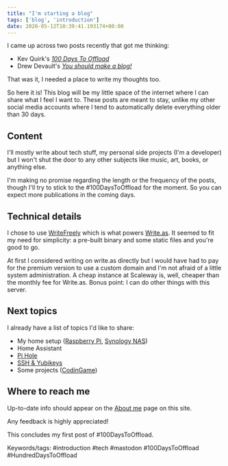 ```yaml
---
title: "I'm starting a blog"
tags: ['blog', 'introduction']
date: 2020-05-12T10:39:41.193174+00:00
---
```

I came up across two posts recently that got me thinking:

* Kev Quirk's [*100 Days To Offload*](https://100daystooffload.com)
* Drew Devault's [*You should make a blog!*](https://drewdevault.com/make-a-blog)

That was it, I needed a place to write my thoughts too.

So here it is! This blog will be my little space of the internet where I can share what I feel I want to. These posts are meant to stay, unlike my other social media accounts where I tend to automatically delete everything older than 30 days.
<!--more-->

## Content

I'll mostly write about tech stuff, my personal side projects (I'm a developer) but I won't shut the door to any other subjects like music, art, books, or anything else.

I'm making no promise regarding the length or the frequency of the posts, though I'll try to stick to the #100DaysToOffload for the moment. So you can expect more publications in the coming days.

## Technical details

I chose to use [WriteFreely](http://writefreely.org/) which is what powers [Write.as](https://write.as). It seemed to fit my need for simplicity: a pre-built binary and some static files and you're good to go.

At first I considered writing on write.as directly but I would have had to pay for the premium version to use a custom domain and I'm not afraid of a little system administration. A cheap instance at Scaleway is, well, cheaper than the monthly fee for Write.as. Bonus point: I can do other things with this server.

## Next topics

I already have a list of topics I'd like to share:

* My home setup ([Raspberry Pi](/raspberry-pi), [Synology NAS](/synology-nas-stream-and-backup))
* Home Assistant
* [Pi Hole](/pi-hole)
* [SSH & Yubikeys](/using-your-yubikey-with-ssh-and-achieving-multifactor-authentication)
* Some projects ([CodinGame](/codingame-spring-challenge-2020-pacman))

## Where to reach me

Up-to-date info should appear on the [About me](/about-me) page on this site.

Any feedback is highly appreciated!

This concludes my first post of #100DaysToOffload.

Keywords/tags:
#introduction #tech #mastodon #100DaysToOffload #HundredDaysToOffload
